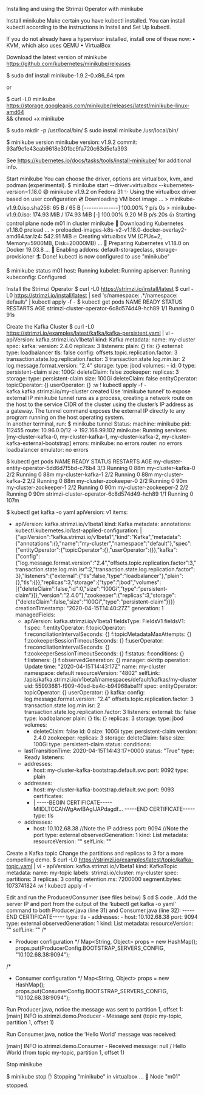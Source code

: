 Installing and using the Strimzi Operator with minikube

Install minikube
Make certain you have kubectl installed. You can install kubectl according to the instructions in Install and Set Up kubectl.

If you do not already have a hypervisor installed, install one of these now:
• KVM, which also uses QEMU
• VirtualBox
 
Download the latest version of minikube
https://github.com/kubernetes/minikube/releases
 
$ sudo dnf install <path to>minikube-1.9.2-0.x86_64.rpm
 
or
 
$ curl -L0 minikube https://storage.googleapis.com/minikube/releases/latest/minikube-linux-amd64 \
&& chmod +x minikube

$ sudo mkdir -p /usr/local/bin/
$ sudo install minikube /usr/local/bin/

$ minikube version
minikube version: v1.9.2
commit: 93af9c1e43cab9618e301bc9fa720c63d5efa393

See https://kubernetes.io/docs/tasks/tools/install-minikube/ for additional info.


Start minikube
You can choose the driver, options are virtualbox, kvm, and podman (experimental).
$  minikube start --driver=virtualbox --kubernetes-version=1.18.0
😄  minikube v1.9.2 on Fedora 31
✨  Using the virtualbox driver based on user configuration
💿  Downloading VM boot image ...
    > minikube-v1.9.0.iso.sha256: 65 B / 65 B [--------------] 100.00% ? p/s 0s
    > minikube-v1.9.0.iso: 174.93 MiB / 174.93 MiB [-] 100.00% 9.20 MiB p/s 20s
👍  Starting control plane node m01 in cluster minikube
💾  Downloading Kubernetes v1.18.0 preload ...
    > preloaded-images-k8s-v2-v1.18.0-docker-overlay2-amd64.tar.lz4: 542.91 MiB
🔥  Creating virtualbox VM (CPUs=2, Memory=5900MB, Disk=20000MB) ...
🐳  Preparing Kubernetes v1.18.0 on Docker 19.03.8 ...
🌟  Enabling addons: default-storageclass, storage-provisioner
🏄  Done! kubectl is now configured to use "minikube"


$ minikube status
m01
host: Running
kubelet: Running
apiserver: Running
kubeconfig: Configured

Install the Strimzi Operator
$ curl -L0 https://strimzi.io/install/latest
$ curl -L0 https://strimzi.io/install/latest | sed 's/namespace: .*/namespace: default/' | kubectl apply -f -
$ kubectl get pods
NAME                                        READY   STATUS    RESTARTS   AGE
strimzi-cluster-operator-6c8d574d49-hch89   1/1     Running   0          91s

Create the Kafka Cluster
$ curl -L0 https://strimzi.io/examples/latest/kafka/kafka-persistent.yaml | vi -
apiVersion: kafka.strimzi.io/v1beta1
kind: Kafka
metadata:
  name: my-cluster
spec:
  kafka:
    version: 2.4.0
    replicas: 3
    listeners:
      plain: {}
      tls: {}
      external:
        type: loadbalancer
        tls: false
    config:
      offsets.topic.replication.factor: 3
      transaction.state.log.replication.factor: 3
      transaction.state.log.min.isr: 2
      log.message.format.version: "2.4"
    storage:
      type: jbod
      volumes:
      - id: 0
        type: persistent-claim
        size: 100Gi
        deleteClaim: false
  zookeeper:
    replicas: 3
    storage:
      type: persistent-claim
      size: 100Gi
      deleteClaim: false
  entityOperator:
    topicOperator: {}
    userOperator: {}
:w ! kubectl apply -f -
kafka.kafka.strimzi.io/my-cluster created
Use ‘minikube tunnel’ to expose external IP
minikube tunnel runs as a process, creating a network route on the host to the service CIDR of the cluster using the cluster’s IP address as a gateway. The tunnel command exposes the external IP directly to any program running on the host operating system.  
In another terminal, run:
$ minikube tunnel 
Status:	
	machine: minikube
	pid: 112455
	route: 10.96.0.0/12 -> 192.168.99.102
	minikube: Running
	services: [my-cluster-kafka-0, my-cluster-kafka-1, my-cluster-kafka-2, my-cluster-kafka-external-bootstrap]
    errors: 
		minikube: no errors
		router: no errors
		loadbalancer emulator: no errors

$ kubectl get pods
NAME                                          READY   STATUS    RESTARTS   AGE
my-cluster-entity-operator-5dd6d7f5bd-c76b4   3/3     Running   0          88m
my-cluster-kafka-0                            2/2     Running   0          88m
my-cluster-kafka-1                            2/2     Running   0          88m
my-cluster-kafka-2                            2/2     Running   0          88m
my-cluster-zookeeper-0                        2/2     Running   0          90m
my-cluster-zookeeper-1                        2/2     Running   0          90m
my-cluster-zookeeper-2                        2/2     Running   0          90m
strimzi-cluster-operator-6c8d574d49-hch89     1/1     Running   0          107m

$ kubectl get kafka -o yaml
apiVersion: v1
items:
- apiVersion: kafka.strimzi.io/v1beta1
  kind: Kafka
  metadata:
    annotations:
      kubectl.kubernetes.io/last-applied-configuration: |
        {"apiVersion":"kafka.strimzi.io/v1beta1","kind":"Kafka","metadata":{"annotations":{},"name":"my-cluster","namespace":"default"},"spec":{"entityOperator":{"topicOperator":{},"userOperator":{}},"kafka":{"config":{"log.message.format.version":"2.4","offsets.topic.replication.factor":3,"transaction.state.log.min.isr":2,"transaction.state.log.replication.factor":3},"listeners":{"external":{"tls":false,"type":"loadbalancer"},"plain":{},"tls":{}},"replicas":3,"storage":{"type":"jbod","volumes":[{"deleteClaim":false,"id":0,"size":"100Gi","type":"persistent-claim"}]},"version":"2.4.0"},"zookeeper":{"replicas":3,"storage":{"deleteClaim":false,"size":"100Gi","type":"persistent-claim"}}}}
    creationTimestamp: "2020-04-15T14:40:27Z"
    generation: 1
    managedFields:
    - apiVersion: kafka.strimzi.io/v1beta1
      fieldsType: FieldsV1
      fieldsV1:
        f:spec:
          f:entityOperator:
            f:topicOperator:
              f:reconciliationIntervalSeconds: {}
              f:topicMetadataMaxAttempts: {}
              f:zookeeperSessionTimeoutSeconds: {}
            f:userOperator:
              f:reconciliationIntervalSeconds: {}
              f:zookeeperSessionTimeoutSeconds: {}
        f:status:
          f:conditions: {}
          f:listeners: {}
          f:observedGeneration: {}
      manager: okhttp
      operation: Update
      time: "2020-04-15T14:43:17Z"
    name: my-cluster
    namespace: default
    resourceVersion: "4802"
    selfLink: /apis/kafka.strimzi.io/v1beta1/namespaces/default/kafkas/my-cluster
    uid: 55993681-f909-40ad-ba4c-b94968aba11f
  spec:
    entityOperator:
      topicOperator: {}
      userOperator: {}
    kafka:
      config:
        log.message.format.version: "2.4"
        offsets.topic.replication.factor: 3
        transaction.state.log.min.isr: 2
        transaction.state.log.replication.factor: 3
      listeners:
        external:
          tls: false
          type: loadbalancer
        plain: {}
        tls: {}
      replicas: 3
      storage:
        type: jbod
        volumes:
        - deleteClaim: false
          id: 0
          size: 100Gi
          type: persistent-claim
      version: 2.4.0
    zookeeper:
      replicas: 3
      storage:
        deleteClaim: false
        size: 100Gi
        type: persistent-claim
  status:
    conditions:
    - lastTransitionTime: 2020-04-15T14:43:17+0000
      status: "True"
      type: Ready
    listeners:
    - addresses:
      - host: my-cluster-kafka-bootstrap.default.svc
        port: 9092
      type: plain
    - addresses:
      - host: my-cluster-kafka-bootstrap.default.svc
        port: 9093
      certificates:
      - |
        -----BEGIN CERTIFICATE-----
        MIIDLTCCAhWgAwIBAgIJAPdagdf...
        -----END CERTIFICATE-----
      type: tls
    - addresses:
      - host: 10.102.68.38    //Note the IP address
        port: 9094            //Note the port
      type: external
    observedGeneration: 1
kind: List
metadata:
  resourceVersion: ""
  selfLink: ""

Create a Kafka topic
Change the partitions and replicas to 3 for a more compelling demo.
$ curl -L0 https://strimzi.io/examples/latest/topic/kafka-topic.yaml | vi -
apiVersion: kafka.strimzi.io/v1beta1
kind: KafkaTopic
metadata:
  name: my-topic
  labels:
    strimzi.io/cluster: my-cluster
spec:
  partitions: 3
  replicas: 3
  config:
    retention.ms: 7200000
    segment.bytes: 1073741824
:w ! kubectl apply -f -


Edit and run the Producer/Consumer (see files below)
$ cd <path to source>
$ code .
Add the server IP and port from the output of the ‘kubectl get kafka -o yaml’ command to both Producer.java (line 31) and Consumer.java (line 32):
        -----END CERTIFICATE-----
      type: tls
    - addresses:
      - host: 10.102.68.38
        port: 9094
      type: external
    observedGeneration: 1
kind: List
metadata:
  resourceVersion: ""
  selfLink: ""
/*
 * Producer configuration
 */
    Map<String, Object> props = new HashMap();
    props.put(ProducerConfig.BOOTSTRAP_SERVERS_CONFIG, "10.102.68.38:9094");


/*
 * Consumer configuration
 */
    Map<String, Object> props = new HashMap();
    props.put(ConsumerConfig.BOOTSTRAP_SERVERS_CONFIG, "10.102.68.38:9094");



Run Producer.java, notice the message was sent to partition 1, offset 1:
[main] INFO io.strimzi.demo.Producer - Message sent (topic my-topic, partition 1, offset 1)

Run Consumer.java, notice the ‘Hello World’ message was received:

[main] INFO io.strimzi.demo.Consumer - Received message: null / Hello World (from topic my-topic, partition 1, offset 1)


Stop minikube

$ minikube stop
✋  Stopping "minikube" in virtualbox ...
🛑  Node "m01" stopped.

